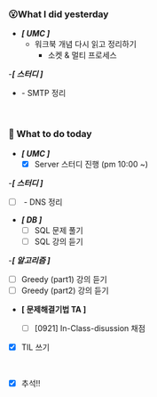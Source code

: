 ### 😮What I did yesterday


- ***[ UMC ]***
  - 워크북 개념 다시 읽고 정리하기
    - 소켓 & 멀티 프로세스 

-***[ 스터디 ]***
  - <network> - SMTP 정리

<br>

###  🤔 What to do today

- ***[ UMC ]***
  - [x] Server 스터디 진행 (pm 10:00 ~)

-***[ 스터디 ]***
  - [ ] <entwork> - DNS 정리

- ***[ DB ]***
  - [ ] SQL 문제 풀기
  - [ ] SQL 강의 듣기

-***[ 알고리즘 ]***
  - [ ] Greedy (part1) 강의 듣기
  - [ ] Greedy (part2) 강의 듣기

- **[ 문제해결기법 TA ]**
  - [ ] [0921] In-Class-disussion 채점

  
- [x] TIL 쓰기
    
  <br>

- [x] 추석!!
